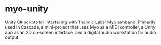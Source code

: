 # myo-unity
Unity C# scripts for interfacing with Thalmic Labs' Myo armband. Primarily used in Cascade, a mini-project that uses Myo as a MIDI controller, a Unity app as an 2D on-screen interface, and a digital audio workstation for audio output.
